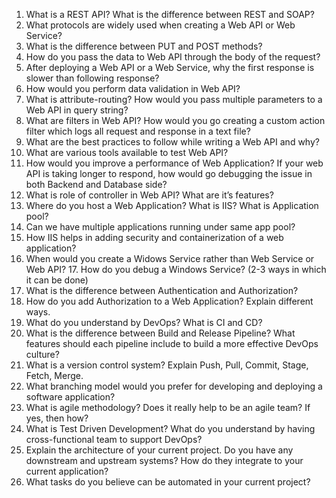 1. What is a REST API? What is the difference between REST and SOAP?  
2. What protocols are widely used when creating a Web API or Web Service? 
3. What is the difference between PUT and POST methods? 
4. How do you pass the data to Web API through the body of the request? 
5. After deploying a Web API or a Web Service, why the first response is slower than following response? 
6. How would you perform data validation in Web API? 
7. What is attribute-routing? How would you pass multiple parameters to a Web API in query string? 
8. What are filters in Web API? How would you go creating a custom action filter which logs all request and response in a text file? 
9. What are the best practices to follow while writing a Web API and why? 
10. What are various tools available to test Web API? 
11. How would you improve a performance of Web Application? If your web API is taking longer to respond, how would go debugging the issue in both Backend and Database side? 
12. What is role of controller in Web API? What are it’s features? 
13. Where do you host a Web Application? What is IIS? What is Application pool? 
14. Can we have multiple applications running under same app pool? 
15. How IIS helps in adding security and containerization of a web application? 
16. When would you create a Widows Service rather than Web Service or Web API? 17. How do you debug a Windows Service? (2-3 ways in which it can be done) 
18. What is the difference between Authentication and Authorization? 
19. How do you add Authorization to a Web Application? Explain different ways. 
20. What do you understand by DevOps? What is CI and CD? 
21. What is the difference between Build and Release Pipeline? What features should each pipeline include to build a more effective DevOps culture? 
22. What is a version control system? Explain Push, Pull, Commit, Stage, Fetch, Merge. 
23. What branching model would you prefer for developing and deploying a software application? 
24. What is agile methodology? Does it really help to be an agile team? If yes, then how? 
25. What is Test Driven Development? What do you understand by having cross-functional team to support DevOps?  
26. Explain the architecture of your current project. Do you have any downstream and upstream systems? How do they integrate to your current application? 
27. What tasks do you believe can be automated in your current project?